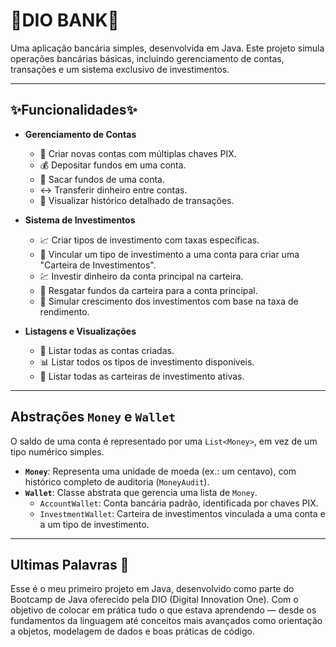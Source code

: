 # 🏦DIO BANK🏦


Uma aplicação bancária simples, desenvolvida em Java. Este projeto simula operações bancárias básicas, incluindo gerenciamento de contas, transações e um sistema exclusivo de investimentos.

---

## ✨Funcionalidades✨ 

- **Gerenciamento de Contas**
  - 👤 Criar novas contas com múltiplas chaves PIX.
  - 💰 Depositar fundos em uma conta.
  - 💸 Sacar fundos de uma conta.
  - ↔️ Transferir dinheiro entre contas.
  - 📜 Visualizar histórico detalhado de transações.

- **Sistema de Investimentos**
  - 📈 Criar tipos de investimento com taxas específicas.
  - 📁 Vincular um tipo de investimento a uma conta para criar uma "Carteira de Investimentos".
  - 💹 Investir dinheiro da conta principal na carteira.
  - 🏦 Resgatar fundos da carteira para a conta principal.
  - 🔄 Simular crescimento dos investimentos com base na taxa de rendimento.

- **Listagens e Visualizações**
  - 📄 Listar todas as contas criadas.
  - 📊 Listar todos os tipos de investimento disponíveis.
  - 💼 Listar todas as carteiras de investimento ativas.

---

## 

## Abstrações `Money` e `Wallet`

O saldo de uma conta é representado por uma `List<Money>`, em vez de um tipo numérico simples.

- **`Money`**: Representa uma unidade de moeda (ex.: um centavo), com histórico completo de auditoria (`MoneyAudit`).
- **`Wallet`**: Classe abstrata que gerencia uma lista de `Money`.
  - `AccountWallet`: Conta bancária padrão, identificada por chaves PIX.
  - `InvestmentWallet`: Carteira de investimentos vinculada a uma conta e a um tipo de investimento.

---
## Ultimas Palavras 💖

Esse é o meu primeiro projeto em Java, desenvolvido como parte do Bootcamp de Java oferecido pela DIO (Digital Innovation One). Com o objetivo de colocar em prática tudo o que estava aprendendo — desde os fundamentos da linguagem até conceitos mais avançados como orientação a objetos, modelagem de dados e boas práticas de código.


